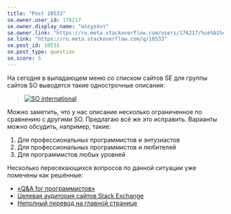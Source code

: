 ```yaml
---
title: "Post 10533"
se.owner.user_id: 176217
se.owner.display_name: "αλεχολυτ"
se.owner.link: "https://ru.meta.stackoverflow.com/users/176217/%ce%b1%ce%bb%ce%b5%cf%87%ce%bf%ce%bb%cf%85%cf%84"
se.link: "https://ru.meta.stackoverflow.com/q/10533"
se.post_id: 10533
se.post_type: question
se.score: 5
---
```

<p>На сегодня в выпадающем меню со списком сайтов SE для группы сайтов SO выводятся такие однострочные описания:</p>
<blockquote>
<p><a href="https://i.stack.imgur.com/Zq1GX.png" rel="nofollow noreferrer"><img src="https://i.stack.imgur.com/Zq1GX.png" alt="SO international" /></a></p>
</blockquote>
<p>Можно заметить, что у нас описание несколько ограниченное по сравнению с другими SO. Предлагаю всё же это исправить. Варианты можно обсудить, например, такие:</p>
<ol>
<li>Для профессиональных программистов и энтузиастов</li>
<li>Для профессиональных программистов и любителей</li>
<li>Для программистов любых уровней</li>
</ol>
<p>Несколько пересекающихся вопросов по данной ситуации уже помечены как решённые:</p>
<ul>
<li><a href="https://ru.meta.stackoverflow.com/q/4040/176217">&#171;Q&amp;A for программистов&#187;</a></li>
<li><a href="https://ru.meta.stackoverflow.com/q/3680/176217">Целевая аудитория сайтов Stack Exchange</a></li>
<li><a href="https://ru.meta.stackoverflow.com/q/3493/176217">Неполный перевод на главной странице</a></li>
</ul>

